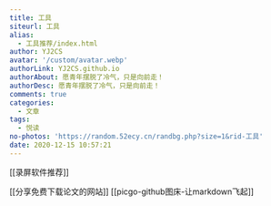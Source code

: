 ```yaml
---
title: 工具
siteurl: 工具
alias:
  - 工具推荐/index.html
author: YJ2CS
avatar: '/custom/avatar.webp'
authorLink: YJ2CS.github.io
authorAbout: 愿青年摆脱了冷气，只是向前走！
authorDesc: 愿青年摆脱了冷气，只是向前走！
comments: true
categories:
  - 文章
tags:
  - 悦读
no-photos: 'https://random.52ecy.cn/randbg.php?size=1&rid-工具'
date: 2020-12-15 10:57:21
---
```


[[录屏软件推荐]]

[[分享免费下载论文的网站]]
[[picgo-github图床-让markdown飞起]]